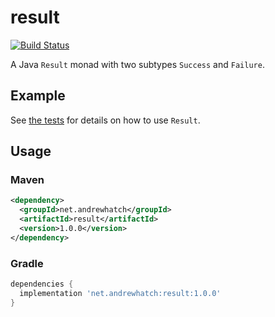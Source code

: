 # result

[![Build Status](https://app.travis-ci.com/ashatch/result.svg?branch=main)](https://app.travis-ci.com/ashatch/result)

A Java `Result` monad with two subtypes `Success` and `Failure`.

## Example

See [the tests](src/test/java/net/andrewhatch/result) for details on how to use `Result`.

## Usage

### Maven

```xml
<dependency>
  <groupId>net.andrewhatch</groupId>
  <artifactId>result</artifactId>
  <version>1.0.0</version>
</dependency>
```

### Gradle

```groovy
dependencies {
  implementation 'net.andrewhatch:result:1.0.0'
}
```
